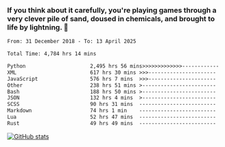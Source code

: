 ### If you think about it carefully, you're playing games through a very clever pile of sand, doused in chemicals, and brought to life by lightning.  👋


<!--START_SECTION:waka-->

```txt
From: 31 December 2018 - To: 13 April 2025

Total Time: 4,784 hrs 14 mins

Python                     2,495 hrs 56 mins>>>>>>>>>>>>>------------   52.18 %
XML                        617 hrs 30 mins >>>----------------------   12.91 %
JavaScript                 576 hrs 7 mins  >>>----------------------   12.04 %
Other                      238 hrs 51 mins >------------------------   04.99 %
Bash                       188 hrs 50 mins >------------------------   03.95 %
JSON                       132 hrs 4 mins  >------------------------   02.76 %
SCSS                       90 hrs 31 mins  -------------------------   01.89 %
Markdown                   74 hrs 1 min    -------------------------   01.55 %
Lua                        52 hrs 47 mins  -------------------------   01.10 %
Rust                       49 hrs 49 mins  -------------------------   01.04 %
```

<!--END_SECTION:waka-->

[![GitHub stats](https://github-readme-stats.vercel.app/api?username=XenophonLXH&show_icons=true&theme=dark)](https://github.com/anuraghazra/github-readme-stats)
